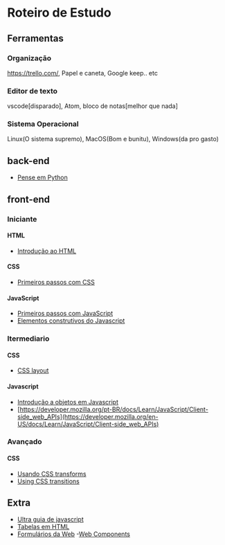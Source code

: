 # Roteiro de Estudo

## Ferramentas
### Organização
https://trello.com/, Papel e caneta, Google keep.. etc

### Editor de texto
vscode[disparado], Atom, bloco de notas[melhor que nada]

### Sistema Operacional
Linux(O sistema supremo), MacOS(Bom e bunitu), Windows(da pro gasto)

## back-end
- [Pense em Python](https://penseallen.github.io/PensePython2e/)

## front-end

### Iniciante
#### HTML
- [Introdução ao HTML](https://developer.mozilla.org/pt-BR/docs/Learn/HTML/Introduction_to_HTML)
#### CSS
- [Primeiros passos com CSS](https://developer.mozilla.org/pt-BR/docs/Learn/CSS/First_steps)
#### JavaScript
- [Primeiros passos com JavaScript](https://developer.mozilla.org/pt-BR/docs/Learn/JavaScript/First_steps)
- [Elementos construtivos do Javascript](https://developer.mozilla.org/pt-BR/docs/Learn/JavaScript/Building_blocks)

### Itermediario
#### CSS 
- [CSS layout](https://developer.mozilla.org/pt-BR/docs/Learn/CSS/CSS_layout)
#### Javascript
- [Introdução a objetos em Javascript](https://developer.mozilla.org/pt-BR/docs/Learn/JavaScript/Objects)
- [https://developer.mozilla.org/pt-BR/docs/Learn/JavaScript/Client-side_web_APIs](https://developer.mozilla.org/en-US/docs/Learn/JavaScript/Client-side_web_APIs)

### Avançado
#### CSS
- [Usando CSS transforms](https://developer.mozilla.org/pt-BR/docs/Web/CSS/CSS_Transforms/Using_CSS_transforms)
- [Using CSS transitions](https://developer.mozilla.org/en-US/docs/Web/CSS/CSS_Transitions/Using_CSS_transitions)

## Extra
- [Ultra guia de javascript](https://developer.mozilla.org/pt-BR/docs/orphaned/Web/JavaScript/Guide)
- [Tabelas em HTML](https://developer.mozilla.org/pt-BR/docs/Learn/HTML/Tables)
- [Formulários da Web](https://developer.mozilla.org/pt-BR/docs/Learn/Forms)
-[Web Components](https://developer.mozilla.org/pt-BR/docs/Web/Web_Components)